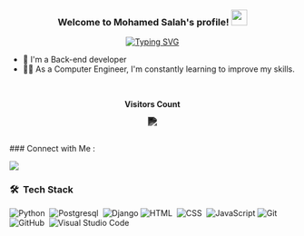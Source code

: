 <h3 align="center">
  Welcome to Mohamed Salah's profile!
  <img src="https://media.giphy.com/media/hvRJCLFzcasrR4ia7z/giphy.gif" width="28">
</h3>

<!-- Typing SVG by DenverCoder1 - https://github.com/DenverCoder1/readme-typing-svg -->
<p align="center">
  <a href="https://git.io/typing-svg"><img src="https://readme-typing-svg.herokuapp.com?font=Fira+Code&weight=800&size=30&pause=1000&width=435&lines=Django+Developer;Always+learning+new+things" alt="Typing SVG" /></a>
</p> 

- 🏢 I'm a Back-end developer
- 👨‍💻 As a Computer Engineer, I'm constantly learning to improve my skills.

<div align="center">
  <br>
  <p align="centre"><b>Visitors Count</b></p>
  <p align="center"><img align="center" src="https://profile-counter.glitch.me/{MohamedSalahdj}/count.svg" style="filter: invert(94%) sepia(1%) saturate(0%) hue-rotate(142deg) brightness(112%) contrast(103%);" /></p>
  <br>
</div>
### Connect with Me :

<a href="https://www.linkedin.com/in/mohamed-salah-175b92274/" target="_blank"><img src="https://img.shields.io/badge/-Mohamed%20Salah-0077B5?style=for-the-badge&logo=Linkedin&logoColor=#fff"/></a>

### 🛠 &nbsp;Tech Stack
![Python](https://img.shields.io/badge/-python-05122A?style=flat&logo=python)&nbsp;
![Postgresql](https://img.shields.io/badge/-Postgresql-05122A?style=flat&logo=Postgresql&logoColor=007ACC)&nbsp;
![Django](https://img.shields.io/badge/-django-05122A?style=flat&logo=django)
![HTML](https://img.shields.io/badge/-HTML-05122A?style=flat&logo=HTML5)&nbsp;
![CSS](https://img.shields.io/badge/-CSS-05122A?style=flat&logo=CSS3&logoColor=1572B6)&nbsp;
![JavaScript](https://img.shields.io/badge/-JavaScript-05122A?style=flat&logo=JavaScript&logoColor=F7DF1E)
![Git](https://img.shields.io/badge/-Git-05122A?style=flat&logo=git)&nbsp;
![GitHub](https://img.shields.io/badge/-GitHub-05122A?style=flat&logo=github)&nbsp;
![Visual Studio Code](https://img.shields.io/badge/-Visual%20Studio%20Code-05122A?style=flat&logo=visual-studio-code&logoColor=007ACC)&nbsp;
